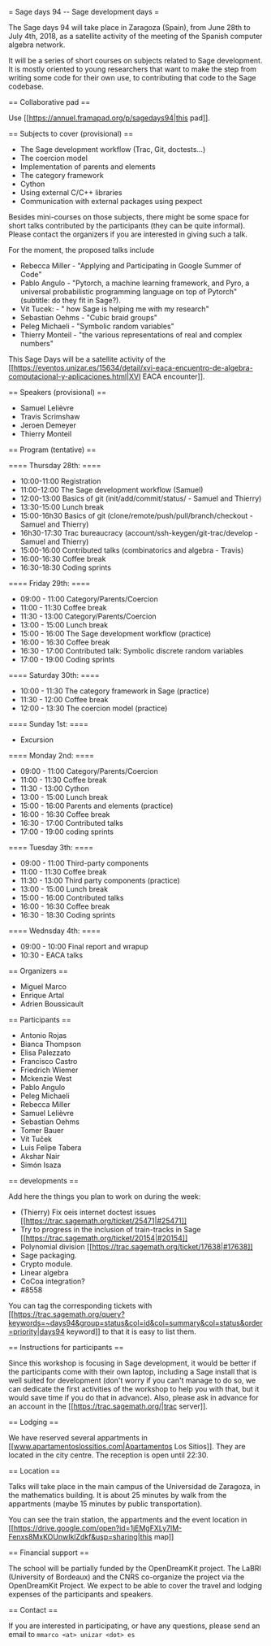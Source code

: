 = Sage days 94 -- Sage development days =

The Sage days 94 will take place in Zaragoza (Spain),
from June 28th to July 4th, 2018, as a satellite activity
of the meeting of the Spanish computer algebra network.

It will be a series of short courses on subjects related to Sage development.
It is mostly oriented to young researchers that want to make the step from
writing some code for their own use, to contributing that code to the Sage codebase.

== Collaborative pad ==

Use [[https://annuel.framapad.org/p/sagedays94|this pad]].

== Subjects to cover (provisional) ==

 * The Sage development workflow (Trac, Git, doctests...)
 * The coercion model
 * Implementation of parents and elements
 * The category framework
 * Cython
 * Using external C/C++ libraries
 * Communication with external packages using pexpect

Besides mini-courses on those subjects, there might be some space for short talks
contributed by the participants (they can be quite informal). Please contact the
organizers if you are interested in giving such a talk.

For the moment, the proposed talks include

 * Rebecca Miller - "Applying and Participating in Google Summer of Code"
 * Pablo Angulo - "Pytorch, a machine learning framework, and Pyro, a universal probabilistic programming language on top of Pytorch" (subtitle: do they fit in Sage?).
 * Vit Tucek: - " how Sage is helping me with my research"
 * Sebastian Oehms - "Cubic braid groups"
 * Peleg Michaeli - "Symbolic random variables"
 * Thierry Monteil - "the various representations of real and complex numbers"




This Sage Days will be a satellite activity of the
[[https://eventos.unizar.es/15634/detail/xvi-eaca-encuentro-de-algebra-computacional-y-aplicaciones.html|XVI EACA encounter]].

== Speakers (provisional) ==

 * Samuel Lelièvre
 * Travis Scrimshaw
 * Jeroen Demeyer
 * Thierry Monteil

== Program (tentative) ==

==== Thursday 28th: ====

 * 10:00-11:00 Registration
 * 11:00-12:00 The Sage development workflow (Samuel)
 * 12:00-13:00 Basics of git (init/add/commit/status/ - Samuel and Thierry)
 * 13:30-15:00 Lunch break
 * 15:00-16h30 Basics of git (clone/remote/push/pull/branch/checkout - Samuel and Thierry)
 * 16h30-17:30 Trac bureaucracy (account/ssh-keygen/git-trac/develop - Samuel and Thierry)
 * 15:00-16:00 Contributed talks (combinatorics and algebra - Travis)
 * 16:00-16:30 Coffee break
 * 16:30-18:30 Coding sprints

==== Friday 29th: ====

 * 09:00 - 11:00 Category/Parents/Coercion
 * 11:00 - 11:30 Coffee break
 * 11:30 - 13:00 Category/Parents/Coercion 
 * 13:00 - 15:00 Lunch break
 * 15:00 - 16:00 The Sage development workflow (practice)
 * 16:00 - 16:30 Coffee break
 * 16:30 - 17:00 Contributed talk: Symbolic discrete random variables
 * 17:00 - 19:00 Coding sprints

==== Saturday 30th: ====

 * 10:00 - 11:30 The category framework in Sage (practice)
 * 11:30 - 12:00 Coffee break
 * 12:00 - 13:30 The coercion model (practice)

==== Sunday 1st: ====

 * Excursion

==== Monday 2nd: ====

 * 09:00 - 11:00 Category/Parents/Coercion
 * 11:00 - 11:30 Coffee break
 * 11:30 - 13:00 Cython
 * 13:00 - 15:00 Lunch break
 * 15:00 - 16:00 Parents and elements (practice)
 * 16:00 - 16:30 Coffee break
 * 16:30 - 17:00 Contributed talks
 * 17:00 - 19:00 coding sprints

==== Tuesday 3th: ====

 * 09:00 - 11:00 Third-party components
 * 11:00 - 11:30 Coffee break
 * 11:30 - 13:00 Third party components (practice)
 * 13:00 - 15:00 Lunch break
 * 15:00 - 16:00 Contributed talks
 * 16:00 - 16:30 Coffee break
 * 16:30 - 18:30 Coding sprints

==== Wednsday 4th: ====

 * 09:00 - 10:00 Final report and wrapup
 * 10:30 - EACA talks

== Organizers ==

 * Miguel Marco
 * Enrique Artal
 * Adrien Boussicault

== Participants ==

 * Antonio Rojas
 * Bianca Thompson
 * Elisa Palezzato
 * Francisco Castro
 * Friedrich Wiemer
 * Mckenzie West
 * Pablo Angulo
 * Peleg Michaeli
 * Rebecca Miller
 * Samuel Lelièvre
 * Sebastian Oehms
 * Tomer Bauer
 * Vít Tuček
 * Luis Felipe Tabera
 * Akshar Nair
 * Simón Isaza

== developments ==

Add here the things you plan to work on during the week:

 * (Thierry) Fix oeis internet doctest issues [[https://trac.sagemath.org/ticket/25471|#25471]]
 * Try to progress in the inclusion of train-tracks in Sage [[https://trac.sagemath.org/ticket/20154|#20154]]
 * Polynomial division [[https://trac.sagemath.org/ticket/17638|#17638]]
 * Sage packaging.
 * Crypto module.
 * Linear algebra
 * CoCoa  integration?
 * #8558



You can tag the corresponding tickets with [[https://trac.sagemath.org/query?keywords=~days94&group=status&col=id&col=summary&col=status&order=priority|days94 keyword]] to that it is easy to list them.


== Instructions for participants ==

Since this workshop is focusing in Sage development, it would be
better if the participants come with their own laptop, including
a Sage install that is well suited for development (don't worry
if you can't manage to do so, we can dedicate the first activities
of the workshop to help you with that, but it would save time if
you do that in advance). Also, please ask in advance for an account
in the [[https://trac.sagemath.org/|trac server]].
 
== Lodging ==

We have reserved several appartments in [[www.apartamentoslossitios.com|Apartamentos Los Sitios]]. They are located in the city centre. The reception is open until 22:30.

== Location ==

Talks will take place in the main campus of the Universidad de Zaragoza, in the mathematics building. It is about 25 minutes by walk from the appartments (maybe 15 minutes by public transportation).

You can see the train station, the appartments and the event location in [[https://drive.google.com/open?id=1jEMgFXLy7lM-Fenxs8MxKOUnwIklZdkf&usp=sharing|this map]]

== Financial support ==

The school will be partially funded by the OpenDreamKit project.
The LaBRI (University of Bordeaux) and the CNRS co-organize the
project via the OpenDreamKit Project. We expect to be able to cover
the travel and lodging expenses of the participants and speakers.

== Contact ==

If you are interested in participating, or have any questions,
please send an email to `mmarco <at> unizar <dot> es`
